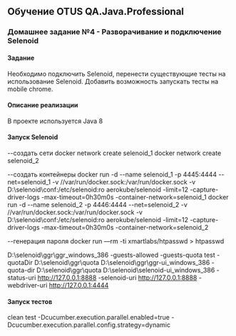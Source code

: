 ## Обучение OTUS QA.Java.Professional
### Домашнее задание №4 - Разворачивание и подключение Selenoid
#### Задание
Необходимо подключить Selenoid, перенести существующие тесты на использование Selenoid.
Добавить возможность запускать тесты на mobile chrome.

#### Описание реализации
В проекте иcпользуется Java 8

#### Запуск Selenoid
--создать сети
docker network create selenoid_1
docker network create selenoid_2

--создать контейнеры
docker run -d --name selenoid_1 -p 4445:4444 --net=selenoid_1 -v //var/run/docker.sock:/var/run/docker.sock -v D:\selenoid\conf:/etc/selenoid:ro aerokube/selenoid -limit=12 -capture-driver-logs -max-timeout=0h30m0s -container-network=selenoid_1
docker run -d --name selenoid_2 -p 4446:4444 --net=selenoid_2 -v //var/run/docker.sock:/var/run/docker.sock -v D:\selenoid\conf:/etc/selenoid:ro aerokube/selenoid -limit=12 -capture-driver-logs -max-timeout=0h30m0s -container-network=selenoid_2

--генерация пароля
docker run —rm -ti xmartlabs/htpasswd <username> <password> > htpasswd

D:\selenoid\ggr\ggr_windows_386 -guests-allowed -guests-quota test -quotaDir D:\selenoid\ggr\quota
D:\selenoid\ggr\ggr-ui_windows_386 -quota-dir D:\selenoid\ggr\quota
D:\selenoid\selenoid-ui_windows_386 -status-uri http://127.0.0.1:8888 -selenoid-uri http://127.0.0.1:8888 -webdriver-uri http://127.0.0.1:4444

#### Запуск тестов
clean test -Dcucumber.execution.parallel.enabled=true -Dcucumber.execution.parallel.config.strategy=dynamic